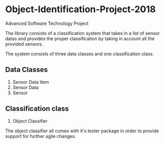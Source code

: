 # Object-Identification-Project-2018
Advanced Software Technology Project

The library consists of a classification system that takes in a list of sensor datas and provides the proper classification by taking in account all the provided sensors. 

The system consists of three data classes and one classification class. 

## Data Classes
1. Sensor Data Item
2. Sensor Data
3. Sensor

## Classification class
1. Object Classifier

The object classifier all comes with it's tester package in order to provide support for further agile changes.
